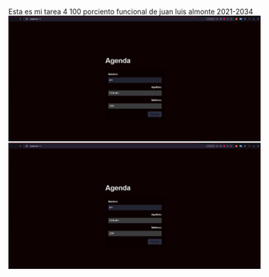 Esta es mi tarea 4 100 porciento funcional de juan luis almonte 2021-2034
![Parte 1](Parte1.jpg)
![Parte 2](Parte1.jpg)